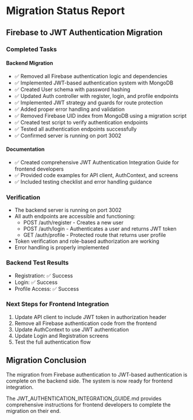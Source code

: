 # Migration Status Report

## Firebase to JWT Authentication Migration

### Completed Tasks

#### Backend Migration
- ✅ Removed all Firebase authentication logic and dependencies
- ✅ Implemented JWT-based authentication system with MongoDB
- ✅ Created User schema with password hashing
- ✅ Updated Auth controller with register, login, and profile endpoints
- ✅ Implemented JWT strategy and guards for route protection
- ✅ Added proper error handling and validation
- ✅ Removed Firebase UID index from MongoDB using a migration script
- ✅ Created test script to verify authentication endpoints
- ✅ Tested all authentication endpoints successfully
- ✅ Confirmed server is running on port 3002

#### Documentation
- ✅ Created comprehensive JWT Authentication Integration Guide for frontend developers
- ✅ Provided code examples for API client, AuthContext, and screens
- ✅ Included testing checklist and error handling guidance

### Verification
- The backend server is running on port 3002
- All auth endpoints are accessible and functioning:
  - POST /auth/register - Creates a new user
  - POST /auth/login - Authenticates a user and returns JWT token
  - GET /auth/profile - Protected route that returns user profile
- Token verification and role-based authorization are working
- Error handling is properly implemented

### Backend Test Results
- Registration: ✅ Success
- Login: ✅ Success
- Profile Access: ✅ Success

### Next Steps for Frontend Integration
1. Update API client to include JWT token in authorization header
2. Remove all Firebase authentication code from the frontend
3. Update AuthContext to use JWT authentication
4. Update Login and Registration screens
5. Test the full authentication flow

## Migration Conclusion
The migration from Firebase authentication to JWT-based authentication is complete on the backend side. The system is now ready for frontend integration.

The JWT_AUTHENTICATION_INTEGRATION_GUIDE.md provides comprehensive instructions for frontend developers to complete the migration on their end.
